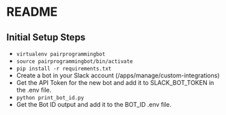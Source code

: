 # README

## Initial Setup Steps

- ```virtualenv pairprogrammingbot```
- ```source pairprogrammingbot/bin/activate```
- ```pip install -r requirements.txt```
- Create a bot in your Slack account (/apps/manage/custom-integrations)
- Get the API Token for the new bot and add it to SLACK_BOT_TOKEN in the .env file. 
- ```python print_bot_id.py```
- Get the Bot ID output and add it to the BOT_ID .env file. 